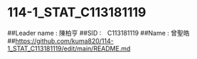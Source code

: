 # 114-1_STAT_C113181119
##Leader name : 陳柏亨
##SID :　C113181119
##Name : 曾聖皓
##https://github.com/kuma820/114-1_STAT_C113181119/edit/main/README.md
